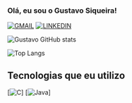 
### Olá, eu sou o Gustavo Siqueira!

[![GMAIL](https://img.shields.io/badge/Gmail-D14836?style=for-the-badge&logo=gmail&logoColor=white)](mailto:siqueiragustavocontato@gmail.com)
[![LINKEDIN](https://img.shields.io/badge/LinkedIn-0077B5?style=for-the-badge&logo=linkedin&logoColor=white)](https://www.linkedin.com/in/gustavo-siqueira-38b007258)

![Gustavo GitHub stats](https://github-readme-stats.vercel.app/api?username=gustavosiqueiramorais&show_icons=true&theme=tokyonight)

![Top Langs](https://github-readme-stats.vercel.app/api/top-langs/?username=gustavosiqueiramorais&hide_progress=true)

## Tecnologias que eu utilizo
[![C](https://img.shields.io/badge/C-00599C?style=for-the-badge&logo=c&logoColor=white)]
[![Java](https://img.shields.io/badge/Java-ED8B00?style=for-the-badge&logo=openjdk&logoColor=white)]
